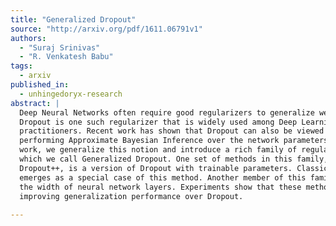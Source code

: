 ```yaml
---
title: "Generalized Dropout"
source: "http://arxiv.org/pdf/1611.06791v1"
authors:
  - "Suraj Srinivas"
  - "R. Venkatesh Babu"
tags:
  - arxiv
published_in:
  - unhingedoryx-research
abstract: |
  Deep Neural Networks often require good regularizers to generalize well.
  Dropout is one such regularizer that is widely used among Deep Learning
  practitioners. Recent work has shown that Dropout can also be viewed as
  performing Approximate Bayesian Inference over the network parameters. In this
  work, we generalize this notion and introduce a rich family of regularizers
  which we call Generalized Dropout. One set of methods in this family, called
  Dropout++, is a version of Dropout with trainable parameters. Classical Dropout
  emerges as a special case of this method. Another member of this family selects
  the width of neural network layers. Experiments show that these methods help in
  improving generalization performance over Dropout.
  
---
```

